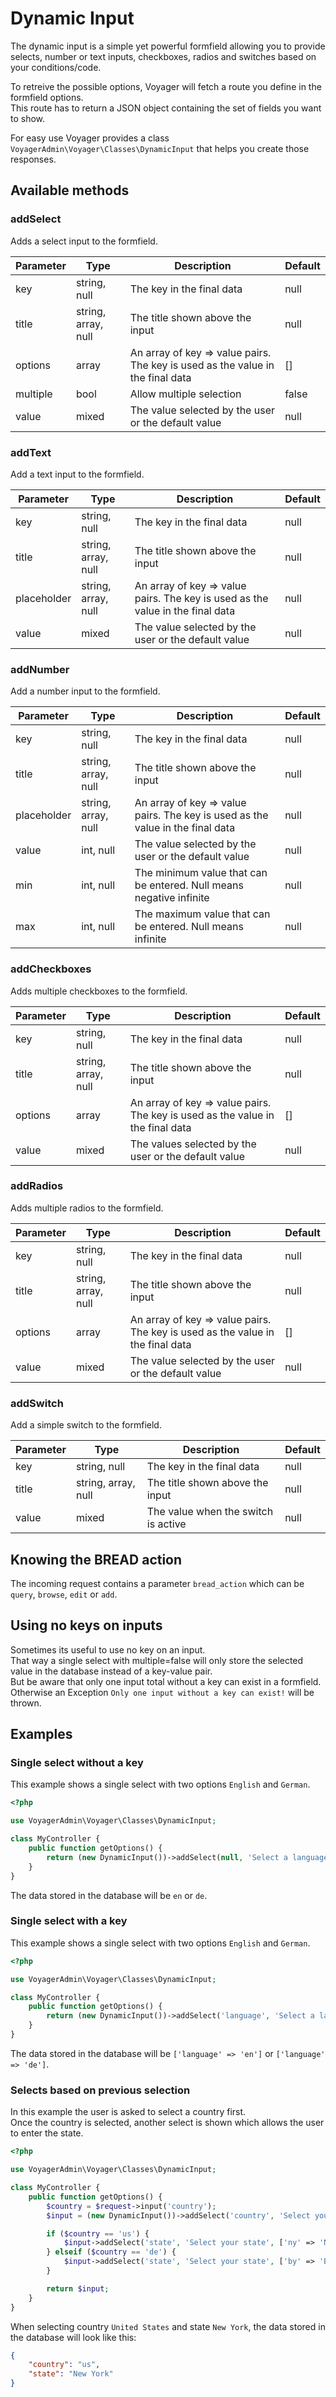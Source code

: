 # Dynamic Input

The dynamic input is a simple yet powerful formfield allowing you to provide selects, number or text inputs, checkboxes, radios and switches based on your conditions/code.  

To retreive the possible options, Voyager will fetch a route you define in the formfield options.  
This route has to return a JSON object containing the set of fields you want to show.  

For easy use Voyager provides a class `VoyagerAdmin\Voyager\Classes\DynamicInput` that helps you create those responses.

## Available methods

### addSelect

Adds a select input to the formfield.  

| Parameter | Type                | Description                                                                    | Default |
|-----------|---------------------|--------------------------------------------------------------------------------|---------|
| key       | string, null        | The key in the final data                                                      | null    |
| title     | string, array, null | The title shown above the input                                                | null    |
| options   | array               | An array of key => value pairs. The key is used as the value in the final data | []      |
| multiple  | bool                | Allow multiple selection                                                       | false   |
| value     | mixed               | The value selected by the user or the default value                            | null    |

### addText

Add a text input to the formfield.

| Parameter   | Type                | Description                                                                    | Default |
|-------------|---------------------|--------------------------------------------------------------------------------|---------|
| key         | string, null        | The key in the final data                                                      | null    |
| title       | string, array, null | The title shown above the input                                                | null    |
| placeholder | string, array, null | An array of key => value pairs. The key is used as the value in the final data | null    |
| value       | mixed               | The value selected by the user or the default value                            | null    |

### addNumber

Add a number input to the formfield.

| Parameter   | Type                | Description                                                                    | Default |
|-------------|---------------------|--------------------------------------------------------------------------------|---------|
| key         | string, null        | The key in the final data                                                      | null    |
| title       | string, array, null | The title shown above the input                                                | null    |
| placeholder | string, array, null | An array of key => value pairs. The key is used as the value in the final data | null    |
| value       | int, null           | The value selected by the user or the default value                            | null    |
| min         | int, null           | The minimum value that can be entered. Null means negative infinite            | null    |
| max         | int, null           | The maximum value that can be entered. Null means infinite                     | null    |

### addCheckboxes

Adds multiple checkboxes to the formfield.  

| Parameter | Type                | Description                                                                    | Default |
|-----------|---------------------|--------------------------------------------------------------------------------|---------|
| key       | string, null        | The key in the final data                                                      | null    |
| title     | string, array, null | The title shown above the input                                                | null    |
| options   | array               | An array of key => value pairs. The key is used as the value in the final data | []      |
| value     | mixed               | The values selected by the user or the default value                           | null    |

### addRadios

Adds multiple radios to the formfield.  

| Parameter | Type                | Description                                                                    | Default |
|-----------|---------------------|--------------------------------------------------------------------------------|---------|
| key       | string, null        | The key in the final data                                                      | null    |
| title     | string, array, null | The title shown above the input                                                | null    |
| options   | array               | An array of key => value pairs. The key is used as the value in the final data | []      |
| value     | mixed               | The value selected by the user or the default value                            | null    |

### addSwitch

Add a simple switch to the formfield.

| Parameter   | Type                | Description                                                                    | Default |
|-------------|---------------------|--------------------------------------------------------------------------------|---------|
| key         | string, null        | The key in the final data                                                      | null    |
| title       | string, array, null | The title shown above the input                                                | null    |
| value       | mixed               | The value when the switch is active                                            | null    |

## Knowing the BREAD action

The incoming request contains a parameter `bread_action` which can be `query`, `browse`, `edit` or `add`.


## Using no keys on inputs

Sometimes its useful to use no key on an input.  
That way a single select with multiple=false will only store the selected value in the database instead of a key-value pair.  
But be aware that only one input total without a key can exist in a formfield.  
Otherwise an Exception `Only one input without a key can exist!` will be thrown.

## Examples

### Single select without a key

This example shows a single select with two options `English` and `German`.

```php
<?php

use VoyagerAdmin\Voyager\Classes\DynamicInput;

class MyController {
    public function getOptions() {
        return (new DynamicInput())->addSelect(null, 'Select a language', ['en' => 'English', 'de' => 'German']);
    }
}
```

The data stored in the database will be `en` or `de`.

### Single select with a key

This example shows a single select with two options `English` and `German`.

```php
<?php

use VoyagerAdmin\Voyager\Classes\DynamicInput;

class MyController {
    public function getOptions() {
        return (new DynamicInput())->addSelect('language', 'Select a language', ['en' => 'English', 'de' => 'German']);
    }
}
```

The data stored in the database will be `['language' => 'en']` or `['language' => 'de']`.

### Selects based on previous selection

In this example the user is asked to select a country first.  
Once the country is selected, another select is shown which allows the user to enter the state.

```php
<?php

use VoyagerAdmin\Voyager\Classes\DynamicInput;

class MyController {
    public function getOptions() {
        $country = $request->input('country');
        $input = (new DynamicInput())->addSelect('country', 'Select your country', ['us' => 'United States', 'de' => 'Germany']);

        if ($country == 'us') {
            $input->addSelect('state', 'Select your state', ['ny' => 'New York', 'wt' => 'Washington', /* ... */]);
        } elseif ($country == 'de') {
            $input->addSelect('state', 'Select your state', ['by' => 'Bavaria', 'ber' => 'Berlin', /* ... */]);
        }

        return $input;
    }
}
```

When selecting country `United States` and state `New York`, the data stored in the database will look like this:  
```json
{
    "country": "us",
    "state": "New York"
}
```